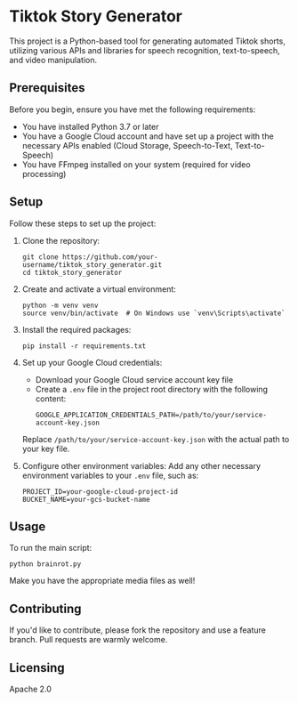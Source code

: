 # Tiktok Story Generator

This project is a Python-based tool for generating automated Tiktok shorts, utilizing various APIs and libraries for speech recognition, text-to-speech, and video manipulation.

## Prerequisites

Before you begin, ensure you have met the following requirements:
* You have installed Python 3.7 or later
* You have a Google Cloud account and have set up a project with the necessary APIs enabled (Cloud Storage, Speech-to-Text, Text-to-Speech)
* You have FFmpeg installed on your system (required for video processing)

## Setup

Follow these steps to set up the project:

1. Clone the repository:
   ```
   git clone https://github.com/your-username/tiktok_story_generator.git
   cd tiktok_story_generator
   ```

2. Create and activate a virtual environment:
   ```
   python -m venv venv
   source venv/bin/activate  # On Windows use `venv\Scripts\activate`
   ```

3. Install the required packages:
   ```
   pip install -r requirements.txt
   ```

4. Set up your Google Cloud credentials:
   - Download your Google Cloud service account key file
   - Create a `.env` file in the project root directory with the following content:
     ```
     GOOGLE_APPLICATION_CREDENTIALS_PATH=/path/to/your/service-account-key.json
     ```
   Replace `/path/to/your/service-account-key.json` with the actual path to your key file.

5. Configure other environment variables:
   Add any other necessary environment variables to your `.env` file, such as:
   ```
   PROJECT_ID=your-google-cloud-project-id
   BUCKET_NAME=your-gcs-bucket-name
   ```

## Usage

To run the main script:

```
python brainrot.py
```

Make you have the appropriate media files as well!

## Contributing

If you'd like to contribute, please fork the repository and use a feature branch. Pull requests are warmly welcome.

## Licensing

Apache 2.0
